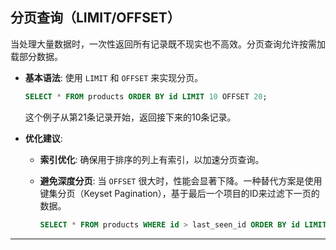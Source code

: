 ## **分页查询（LIMIT/OFFSET）**

当处理大量数据时，一次性返回所有记录既不现实也不高效。分页查询允许按需加载部分数据。

- **基本语法**:
  使用 `LIMIT` 和 `OFFSET` 来实现分页。

  ```sql
  SELECT * FROM products ORDER BY id LIMIT 10 OFFSET 20;
  ```

  这个例子从第21条记录开始，返回接下来的10条记录。

- **优化建议**:
  - **索引优化**: 确保用于排序的列上有索引，以加速分页查询。
  - **避免深度分页**: 当 `OFFSET` 很大时，性能会显著下降。一种替代方案是使用键集分页（Keyset Pagination），基于最后一个项目的ID来过滤下一页的数据。

    ```sql
    SELECT * FROM products WHERE id > last_seen_id ORDER BY id LIMIT 10;
    ```

---